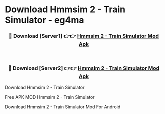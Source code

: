 # Download Hmmsim 2 - Train Simulator - eg4ma



<div align="center">
<h3>🔴 Download [Server1] 👉👉 <a href="https://momento.my/?title=Hmmsim_2_-_Train_Simulator">Hmmsim 2 - Train Simulator Mod Apk</a></h3><br>

<h3>🔴 Download [Server2] 👉👉 <a href="https://momento.my/?title=Hmmsim_2_-_Train_Simulator">Hmmsim 2 - Train Simulator Mod Apk</a></h3>
</div>



Download Hmmsim 2 - Train Simulator 

Free APK MOD Hmmsim 2 - Train Simulator 

Download Hmmsim 2 - Train Simulator Mod For Android

